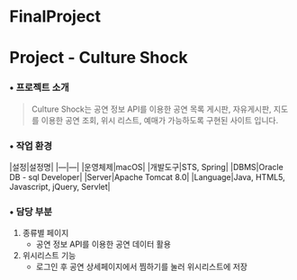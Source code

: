 # FinalProject

# Project - Culture Shock

### • 프로젝트 소개
> Culture Shock는 공연 정보 API를 이용한 공연 목록 게시판, 자유게시판, 
> 지도를 이용한 공연 조회, 위시 리스트, 예매가 가능하도록 구현된 사이트 입니다.

### • 작업 환경
|설정|설정명|
|—|—|
|운영체제|macOS|
|개발도구|STS, Spring|
|DBMS|Oracle DB - sql Developer|
|Server|Apache Tomcat 8.0|
|Language|Java, HTML5, Javascript, jQuery, Servlet|



### • 담당 부분
1. 종류별 페이지
   * 공연 정보 API를 이용한 공연 데이터 활용
2. 위시리스트 기능 
   * 로그인 후 공연 상세페이지에서 찜하기를 눌러 위시리스트에 저장
